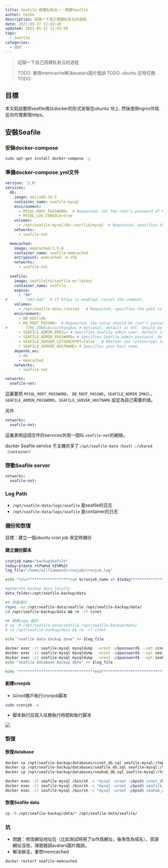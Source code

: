 ```yaml
---
title: Seafile 搭建私有云一：搭建Seafile
author: haibo
description: 記錄一下自己搭建私有云的過程.
date: 2021-05-27 11:43:49
updated: 2021-05-27 11:43:49
tags:
  - Seafile
categories:
  - 技術
---
```

> 記錄一下自己搭建私有云的過程
>
> TODO: 重啓memcache解決avatars圖片錯誤
> TODO: ubuntu 定時任務
> TODO:

<!--more-->

## 目標

本文假設要把seafile用以docker的形式安裝在ubuntu 18上. 
然後使用ngnix作爲反向代理實現https。 

## 安裝Seafile

### 安裝docker-compose

```bash
sudo apt-get install docker-compose -y
```

### 準備docker-compose.yml文件

```yml
version: '2.0'
services:
  db:
    image: mariadb:10.5
    container_name: seafile-mysql
    environment:
      - MYSQL_ROOT_PASSWORD=  # Requested, set the root's password of MySQL service.
      - MYSQL_LOG_CONSOLE=true
    volumes:
      - /opt/seafile-mysql/db:/var/lib/mysql  # Requested, specifies the path to MySQL data persistent store.
    networks:
      - seafile-net

  memcached:
    image: memcached:1.5.6
    container_name: seafile-memcached
    entrypoint: memcached -m 256
    networks:
      - seafile-net
          
  seafile:
    image: seafileltd/seafile-mc:latest
    container_name: seafile
    expose:
      - "80"
#      - "443:443"  # If https is enabled, cancel the comment.
    volumes:
      - /opt/seafile-data:/shared   # Requested, specifies the path to Seafile data persistent store.
    environment:
      - DB_HOST=db
      - DB_ROOT_PASSWD=  # Requested, the value shuold be root's password of MySQL service.
#      - TIME_ZONE=Asia/Shanghai # Optional, default is UTC. Should be uncomment and set to your local time zone.
      - SEAFILE_ADMIN_EMAIL= # Specifies Seafile admin user, default is 'me@example.com'.
      - SEAFILE_ADMIN_PASSWORD= # Specifies Seafile admin password, default is 'asecret'.
      - SEAFILE_SERVER_LETSENCRYPT=false   # Whether use letsencrypt to generate cert.
      - SEAFILE_SERVER_HOSTNAME= # Specifies your host name.
    depends_on:
      - db
      - memcached
    networks:
      - seafile-net

networks:
  seafile-net:
```

這裏要把
`MYSQL_ROOT_PASSWORD`， `DB_ROOT_PASSWD`，`SEAFILE_ADMIN_EMAIL`，`SEAFILE_ADMIN_PASSWORD`，`SEAFILE_SERVER_HOSTNAME`
設定為自己需要的值。

另外

```yml
networks:
  seafile-net:
```

這裏表明這個文件的services共用一個叫 `seafile-net`的網絡。

docker Seafile service 于主機共享了  `/opt/seafile-data（host）:/shared（container）`

### 啓動Seafile server

```yml
networks:
  seafile-net:
```

### Log Path

* `/opt/seafile-data/logs/seafile` 是seafile的日志
* `/opt/seafile-data/logs/seafile` 是container的日志

### 備份和恢復

目標：建立一個ubuntu cron job 來定時備份

#### 建立備份脚本

```bash
cronjob_name="backupSeafile"
today=$(date +%Y%m%d_%I%M%S)
log_file="/home/williamwood/cronjob/cronjob.log"

echo "\n\n*******************run $cronjob_name at $today******************" >> $log_file

#generate backup data locally
data_folder=/opt/seafile-backup/data

## 增量備份
rsync -az /opt/seafile-data/seafile /opt/seafile-backup/data/
cd /opt/seafile-backup/data && rm -rf ccnet

## 簡單copy 備份
# cp -R /opt/seafile-data/seafile /opt/seafile-backup/data/
# cd /opt/seafile-backup/data && rm -rf ccnet

echo "seafile data backup done" >> $log_file

docker exec -it seafile-mysql mysqldump  -uroot -p$password$ --opt ccnet_db > /opt/seafile-backup/databases/ccnet_db.sql
docker exec -it seafile-mysql mysqldump  -uroot -p$password$ --opt seafile_db > /opt/seafile-backup/databases/seafile_db.sql
docker exec -it seafile-mysql mysqldump  -uroot -p$password$ --opt seahub_db > /opt/seafile-backup/databases/seahub_db.sql
echo "seafile database backup done" >> $log_file

echo "**********************************end***********************************" >> $log_file
```

#### 創建cronjob

* 以root賬戶執行cronjob脚本

```bash
sudo cronjob -e
```

* 脚本執行后寫入任務執行時間和執行脚本

<img src="https://res.cloudinary.com/dr8wkuoot/image/upload/v1621939199/blog/cronjob_fvbqfw.jpg">

### 恢復

#### 恢復database

```bash
docker cp /opt/seafile-backup/databases/ccnet_db.sql seafile-mysql:/tmp/ccnet_db.sql
docker cp /opt/seafile-backup/databases/seafile_db.sql seafile-mysql:/tmp/seafile_db.sql
docker cp /opt/seafile-backup/databases/seahub_db.sql seafile-mysql:/tmp/seahub_db.sql

docker exec -it seafile-mysql /bin/sh -c "mysql -uroot -p$psd$ ccnet_db < /tmp/ccnet_db.sql"
docker exec -it seafile-mysql /bin/sh -c "mysql -uroot -p$psd$ seafile_db < /tmp/seafile_db.sql"
docker exec -it seafile-mysql /bin/sh -c "mysql -uroot -p$psd$ seahub_db < /tmp/seahub_db.sql"
```

#### 恢復Seafile data

```bash
cp -R /opt/seafile-backup/data/* /opt/seafile-data/seafile/
```

### 坑

*  問題：修改網站地址后（比如測試時用了ip作爲網址，後來改為域名），資源網址沒改，導致錯誤avatars圖片錯誤。
*  解決辦法，重啓memcached 
```bash
docker restart seafile-memcached
```
